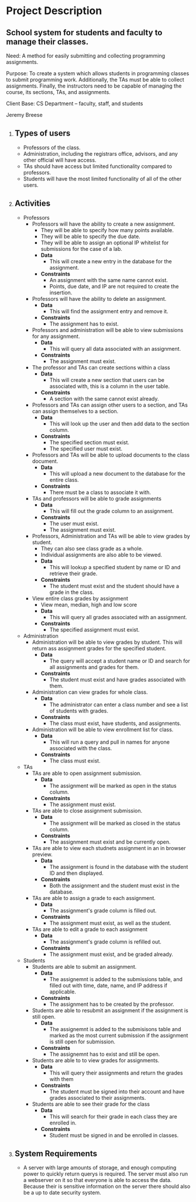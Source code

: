 # Project Description

## School system for students and faculty to manage their classes. 

Need: A method for easily submitting and collecting programming assignments.

Purpose: To create a system which allows students in programming classes to submit programming work. 
Additionally, the TAs must be able to collect assignments. Finally, the instructors need to be capable of 
managing the course, its sections, TAs, and assignments.

Client Base: CS Department – faculty, staff, and students

Jeremy Breese
1. ## Types of users
    - Professors of the class.
    - Administration, including the registrars office, advisors, and any other official will have access.
    - TAs should have access but limited functionality compared to professors.
    - Students will have the most limited functionality of all of the other users.
2. ## Activities 
    - Professors 
        - Professors will have the ability to create a new assignment.
            - They will be able to specify how many points available.
            - They will be able to specify the due date.
            - They will be able to assign an optional IP whitelist for submissions for the case of a lab. 
            - **Data**
                - This will create a new entry in the database for the assignment.
            - **Constraints**
                - An assignment with the same name cannot exist.
                - Points, due date, and IP are not required to create the insertion.
        - Professors will have the ability to delete an assignment.
            - **Data**
                - This will find the assignment entry and remove it.
            - **Constraints**
                - The assignment has to exist.
        - Professors and administration will be able to view submissions for any assignment.
            - **Data**
                - This will query all data associated with an assignment.
            - **Constraints**
                - The assignment must exist.
        - The professor and TAs can create sections within a class
            - **Data**
                - This will create a new section that users can be associated with, this is a column in the user table.
            - **Constraints**
                - A section with the same cannot exist already.
        - Professors and TAs can assign other users to a section, and TAs can assign themselves to a section.
            - **Data**
                - This will look up the user and then add data to the section column.
            - **Constraints**
                - The specified section must exist.
                - The specified user must exist.
        - Professors and TAs will be able to upload documents to the class document.
            - **Data**
                - This will upload a new document to the database for the entire class.
            - **Constraints**
                - There must be a class to associate it with. 
        - TAs and professors will be able to grade assignments
            - **Data**
                - This will fill out the grade column to an assignment.
            - **Constraints**
                - The user must exist.
                - The assignment must exist.
        - Professors, Administration and TAs will be able to view grades by student.
            - They can also see class grade as a whole.
            - Individual assignments are also able to be viewed.
            - **Data**
                - This will lookup a specified student by name or ID and retrieve their grade.
            - **Constraints**
                - The student must exist and the student should have a grade in the class. 
        - View entire class grades by assignment
            - View mean, median, high and low score
            - **Data**
                - This will query all grades associated with an assignment.
            - **Constraints**
                - The specified assignment must exist.
    - Administration
        - Administration will be able to view grades by student. This will return ass assignment grades for the specified student.
            - **Data**
                - The query will accept a student name or ID and search for all assignments and grades for them. 
            - **Constraints**
                - The student must exist and have grades associated with them. 
        - Administration can view grades for whole class.
            - **Data**
                - The administrator can enter a class number and see a list of students with grades.
            - **Constraints**
                - The class must exist, have students, and assignments.
        - Administration will be able to view enrollment list for class.
            - **Data**
                - This will run a query and pull in names for anyone associated with the class.
            - **Constraints**
                - The class must exist. 
    - TAs
        - TAs are able to open assignment submission.
            - **Data** 
                - The assignment will be marked as open in the status column.
            - **Constraints** 
                - The assignment must exist.
        - TAs are able to close assignment submission.
            - **Data** 
                - The assignment will be marked as closed in the status column.
            - **Constraints** 
                - The assignment must exist and be currently open.
        - TAs are able to view each studnets assignment in an in browser preview.
            - **Data** 
                - The assignment is found in the database with the student ID and then displayed.
            - **Constraints** 
                - Both the assignment and the student must exist in the database.
        - TAs are able to assign a grade to each assignment.
            - **Data** 
                - The assignment's grade column is filled out.
            - **Constraints** 
                - The assignment must exist, as well as the student.
        - TAs are able to edit a grade to each assignment
            - **Data** 
                - The assignment's grade column is refilled out.
            - **Constraints** 
                - The assignment must exist, and be graded already. 
    - Students
        - Students are able to submit an assignment.
            - **Data** 
                - The assignemnt is added to the submissions table, and filled out with time, date, name, and IP address if applicable.
            - **Constraints** 
                - The assignment has to be created by the professor.
        - Students are able to resubmit an assignment if the assignment is still open.
            - **Data** 
                - The assignemnt is added to the submisisons table and marked as the most current submission if the assignment is still open for submission.
            - **Constraints** 
                - The assignemnt has to exist and still be open. 
        - Students are able to to view grades for assignments.
            - **Data** 
                - This will query their assignments and return the grades with them
            - **Constraints** 
                - The student must be signed into their account and have grades associated to their assignments.
        - Students are able to see their grade for the class
            - **Data** 
                -   This will search for their grade in each class they are enrolled in.
            - **Constraints** 
                - Student must be signed in and be enrolled in classes.
4. ## System Requirements
    - A server with large amounts of storage, and enough computing power to quickly return querys is required. The server must also run a webserver on it so that everyone is able to access the data. Because their is sensitive information on the server there should also be a up to date security system. 


